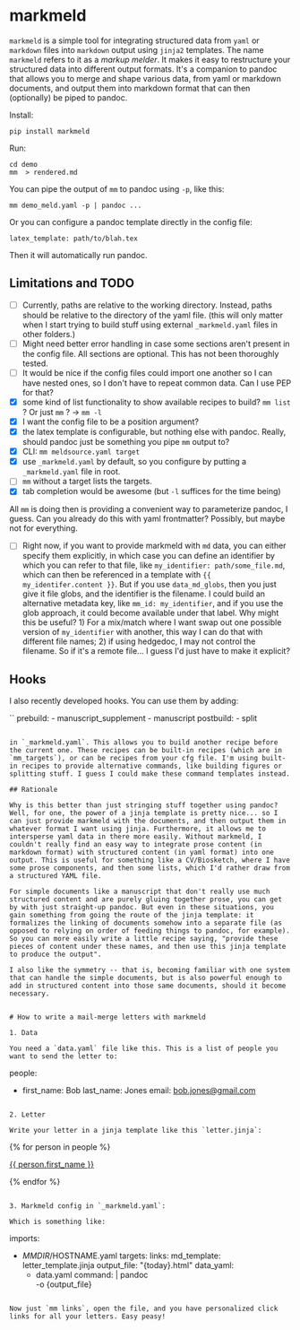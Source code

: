 # markmeld

`markmeld` is a simple tool for integrating structured data from `yaml` or `markdown` files into `markdown` output using `jinja2` templates. The name `markmeld` refers to it as a *markup* *melder*. It makes it easy to restructure your structured data into different output formats. It's a companion to pandoc that allows you to merge and shape various data, from yaml or markdown documents, and output them into markdown format that can then (optionally) be piped to pandoc.

Install:
```
pip install markmeld
```

Run:
```
cd demo
mm  > rendered.md
```

You can pipe the output of `mm` to pandoc using `-p`, like this:

```
mm demo_meld.yaml -p | pandoc ...
```

Or you can configure a pandoc template directly in the config file:

```
latex_template: path/to/blah.tex
```

Then it will automatically run pandoc.


## Limitations and TODO

- [ ] Currently, paths are relative to the working directory. Instead, paths should be relative to the directory of the yaml file. (this will only matter when I start trying to build stuff using external `_markmeld.yaml` files in other folders.)
- [ ] Might need better error handling in case some sections aren't present in the config file. All sections are optional. This has not been thoroughly tested.
- [ ] It would be nice if the config files could import one another so I can have nested ones, so I don't have to repeat common data. Can I use PEP for that?
- [x] some kind of list functionality to show available recipes to build? `mm list` ? Or just `mm` ? -> `mm -l`
- [x] I want the config file to be a position argument?
- [x] the latex template is configurable, but nothing else with pandoc. Really, should pandoc just be something you pipe `mm` output to?
- [x] CLI: `mm meldsource.yaml target`
- [x] use `_markmeld.yaml` by default, so you configure by putting a `_markmeld.yaml` file in root.
- [ ] `mm` without a target lists the targets.
- [x] tab completion would be awesome (but `-l` suffices for the time being)

All `mm` is doing then is providing a convenient way to parameterize pandoc, I guess. Can you already do this with yaml frontmatter? Possibly, but maybe not for everything.

- [ ] Right now, if you want to provide markmeld with `md` data, you can either specify them explicitly, in which case you can define an identifier by which you can refer to that file, like `my_identifier: path/some_file.md`, which can then be referenced in a template with `{{ my_identifer.content }}`. But if you use `data_md_globs`, then you just give it file globs, and the identifier is the filename. I could build an alternative metadata key, like `mm_id: my_identifier`, and if you use the glob approach, it could become available under that label. Why might this be useful? 1) For a mix/match where I want swap out one possible version of `my_identifier` with another, this way I can do that with different file names; 2) if using hedgedoc, I may not control the filename. So if it's a remote file... I guess I'd just have to make it explicit?

## Hooks

I also recently developed hooks. You can use them by adding:

``
    prebuild: 
      - manuscript_supplement
      - manuscript
    postbuild:
      - split
```

in `_markmeld.yaml`. This allows you to build another recipe before the current one. These recipes can be built-in recipes (which are in `mm_targets`), or can be recipes from your cfg file. I'm using built-in recipes to provide alternative commands, like building figures or splitting stuff. I guess I could make these command templates instead.

## Rationale

Why is this better than just stringing stuff together using pandoc? Well, for one, the power of a jinja template is pretty nice... so I can just provide markmeld with the documents, and then output them in whatever format I want using jinja. Furthermore, it allows me to intersperse yaml data in there more easily. Without markmeld, I couldn't really find an easy way to integrate prose content (in markdown format) with structured content (in yaml format) into one output. This is useful for something like a CV/Biosketch, where I have some prose components, and then some lists, which I'd rather draw from a structured YAML file.

For simple documents like a manuscript that don't really use much structured content and are purely gluing together prose, you can get by with just straight-up pandoc. But even in these situations, you gain something from going the route of the jinja template: it formalizes the linking of documents somehow into a separate file (as opposed to relying on order of feeding things to pandoc, for example). So you can more easily write a little recipe saying, "provide these pieces of content under these names, and then use this jinja template to produce the output". 

I also like the symmetry -- that is, becoming familiar with one system that can handle the simple documents, but is also powerful enough to add in structured content into those same documents, should it become necessary.


# How to write a mail-merge letters with markmeld

1. Data

You need a `data.yaml` file like this. This is a list of people you want to send the letter to:

```
people:
  - first_name: Bob
    last_name: Jones
    email: bob.jones@gmail.com
```

2. Letter

Write your letter in a jinja template like this `letter.jinja`:

```
{% for person in people %}

<a href="mailto:{{ person.email }}?subject=SUBJECT&body=Hi {{person.first_name}},%0D%0A%0D%Letter conte.t %0D%0A%0D%0AThanks, and we should catch up some time!%0D%0A%0D%0A-Nathan">{{ person.first_name }}</a>

{% endfor %}
```

3. Markmeld config in `_markmeld.yaml`:

Which is something like:

```
imports:
  - $MMDIR/$HOSTNAME.yaml
targets:
  links:
    md_template: letter_template.jinja
    output_file: "{today}.html"
    data_yaml:
      - data.yaml
    command: |
      pandoc \
        -o {output_file}
```

Now just `mm links`, open the file, and you have personalized click links for all your letters. Easy peasy!

